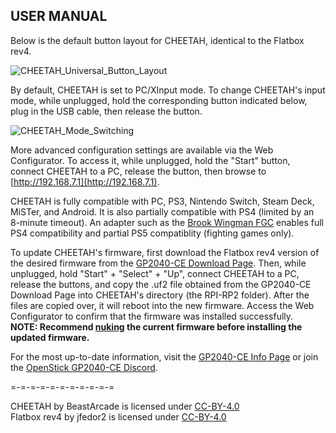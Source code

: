 ## USER MANUAL

Below is the default button layout for CHEETAH, identical to the Flatbox rev4.

![CHEETAH_Universal_Button_Layout](https://github.com/BeastArcade/CHEETAH/assets/154543056/d1f083ae-1443-42c2-bce2-9f03f3792e74)

By default, CHEETAH is set to PC/XInput mode.  To change CHEETAH's input mode, while unplugged, hold the corresponding button indicated below, plug in the USB cable, then release the button.

![CHEETAH_Mode_Switching](https://github.com/BeastArcade/CHEETAH/assets/154543056/14ff590f-5dba-432a-a7b2-ae73b984a219)

More advanced configuration settings are available via the Web Configurator. To access it, while unplugged, hold the "Start" button, connect CHEETAH to a PC, release the button, then browse to [http://192.168.7.1](http://192.168.7.1).

CHEETAH is fully compatible with PC, PS3, Nintendo Switch, Steam Deck, MiSTer, and Android.  It is also partially compatible with PS4 (limited by an 8-minute timeout).  An adapter such as the [Brook Wingman FGC](https://www.brookaccessory.com/products/wingmanfgc/index.html) enables full PS4 compatibility and partial PS5 compatiblity (fighting games only).

To update CHEETAH's firmware, first download the Flatbox rev4 version of the desired firmware from the [GP2040-CE Download Page](https://gp2040-ce.info/downloads/download-page/).  Then, while unplugged, hold "Start" + "Select" + "Up", connect CHEETAH to a PC, release the buttons, and copy the .uf2 file obtained from the GP2040-CE Download Page into CHEETAH's directory (the RPI-RP2 folder).  After the files are copied over, it will reboot into the new firmware.  Access the Web Configurator to confirm that the firmware was installed successfully.<br>
**NOTE: Recommend [nuking](https://github.com/OpenStickCommunity/GP2040-CE/blob/main/site/docs/downloads/flash_nuke.uf2) the current firmware before installing the updated firmware.**

For the most up-to-date information, visit the [GP2040-CE Info Page](https://gp2040-ce.info/) or join the [OpenStick GP2040-CE Discord](https://discord.gg/k2pxhke7q8).

=-=-=-=-=-=-=-=-=-=-=

CHEETAH by BeastArcade is licensed under [CC-BY-4.0](https://creativecommons.org/licenses/by-sa/4.0/)<br>
Flatbox rev4 by jfedor2 is licensed under [CC-BY-4.0](https://creativecommons.org/licenses/by-sa/4.0/)
